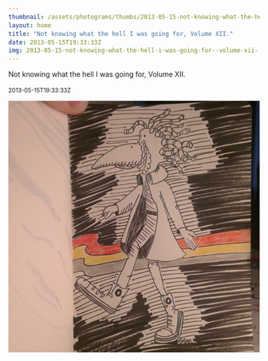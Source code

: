 ```yaml
---
thumbnail: /assets/photograms/thumbs/2013-05-15-not-knowing-what-the-hell-i-was-going-for--volume-xii-.jpg
layout: home
title: "Not knowing what the hell I was going for, Volume XII."
date: 2013-05-15T19:33:33Z
img: 2013-05-15-not-knowing-what-the-hell-i-was-going-for--volume-xii-.jpg
---
```


Not knowing what the hell I was going for, Volume XII.

<small>2013-05-15T19:33:33Z</small>

![Not knowing what the hell I was going for, Volume XII.](/assets/photograms/original/2013-05-15-not-knowing-what-the-hell-i-was-going-for--volume-xii-.jpg)
